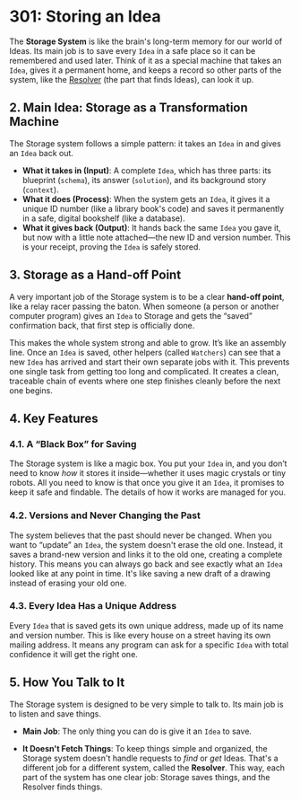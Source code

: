 # 301: Storing an Idea

The **Storage System** is like the brain's long-term memory for our world of Ideas. Its main job is to save every `Idea` in a safe place so it can be remembered and used later. Think of it as a special machine that takes an `Idea`, gives it a permanent home, and keeps a record so other parts of the system, like the [Resolver](./302_ideator_resolver.md) (the part that finds Ideas), can look it up.

## 2. Main Idea: Storage as a Transformation Machine

The Storage system follows a simple pattern: it takes an `Idea` in and gives an `Idea` back out.

- **What it takes in (Input)**: A complete `Idea`, which has three parts: its blueprint (`schema`), its answer (`solution`), and its background story (`context`).
- **What it does (Process)**: When the system gets an `Idea`, it gives it a unique ID number (like a library book's code) and saves it permanently in a safe, digital bookshelf (like a database).
- **What it gives back (Output)**: It hands back the same `Idea` you gave it, but now with a little note attached—the new ID and version number. This is your receipt, proving the `Idea` is safely stored.

## 3. Storage as a Hand-off Point

A very important job of the Storage system is to be a clear **hand-off point**, like a relay racer passing the baton. When someone (a person or another computer program) gives an `Idea` to Storage and gets the “saved” confirmation back, that first step is officially done.

This makes the whole system strong and able to grow. It’s like an assembly line. Once an `Idea` is saved, other helpers (called `Watchers`) can see that a new `Idea` has arrived and start their own separate jobs with it. This prevents one single task from getting too long and complicated. It creates a clean, traceable chain of events where one step finishes cleanly before the next one begins.

## 4. Key Features

### 4.1. A “Black Box” for Saving

The Storage system is like a magic box. You put your `Idea` in, and you don’t need to know *how* it stores it inside—whether it uses magic crystals or tiny robots. All you need to know is that once you give it an `Idea`, it promises to keep it safe and findable. The details of how it works are managed for you.

### 4.2. Versions and Never Changing the Past

The system believes that the past should never be changed. When you want to “update” an `Idea`, the system doesn't erase the old one. Instead, it saves a brand-new version and links it to the old one, creating a complete history. This means you can always go back and see exactly what an `Idea` looked like at any point in time. It's like saving a new draft of a drawing instead of erasing your old one.

### 4.3. Every Idea Has a Unique Address

Every `Idea` that is saved gets its own unique address, made up of its name and version number. This is like every house on a street having its own mailing address. It means any program can ask for a specific `Idea` with total confidence it will get the right one.

## 5. How You Talk to It

The Storage system is designed to be very simple to talk to. Its main job is to listen and save things.

- **Main Job**: The only thing you can do is give it an `Idea` to save.

- **It Doesn't Fetch Things**: To keep things simple and organized, the Storage system doesn't handle requests to *find* or *get* Ideas. That's a different job for a different system, called the **Resolver**. This way, each part of the system has one clear job: Storage saves things, and the Resolver finds things.